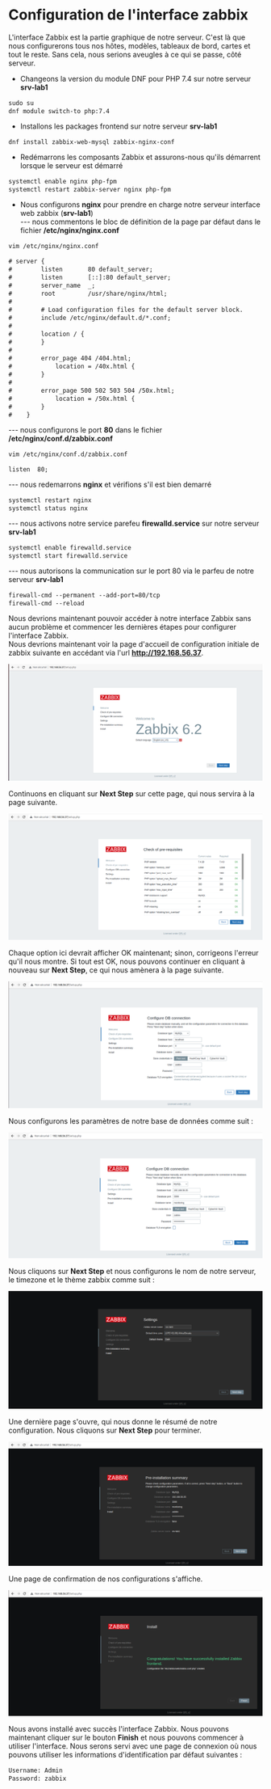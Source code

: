 # Configuration de l'interface zabbix

L'interface Zabbix est la partie graphique de notre serveur. C'est là que nous configurerons tous nos hôtes, modèles, tableaux de bord, cartes et tout le reste. Sans cela, nous serions aveugles à ce qui se passe, côté serveur.

- Changeons la version du module DNF pour PHP 7.4 sur notre serveur **srv-lab1**

```
sudo su
dnf module switch-to php:7.4
```

- Installons les packages frontend sur notre serveur **srv-lab1**

```
dnf install zabbix-web-mysql zabbix-nginx-conf
```

- Redémarrons les composants Zabbix et assurons-nous qu'ils démarrent lorsque le serveur est démarré

```
systemctl enable nginx php-fpm
systemctl restart zabbix-server nginx php-fpm
```

- Nous configurons **nginx** pour prendre en charge notre serveur interface web zabbix (**srv-lab1**) <br>
--- nous commentons le bloc de définition de la page par défaut dans le fichier **/etc/nginx/nginx.conf**

```
vim /etc/nginx/nginx.conf
```

```
# server {
#        listen       80 default_server;
#        listen       [::]:80 default_server;
#        server_name  _;
#        root         /usr/share/nginx/html;
#
#        # Load configuration files for the default server block.
#        include /etc/nginx/default.d/*.conf;
#
#        location / {
#        }
#
#        error_page 404 /404.html;
#            location = /40x.html {
#        }
#
#        error_page 500 502 503 504 /50x.html;
#            location = /50x.html {
#        }
#    }
```

--- nous configurons le port **80** dans le fichier **/etc/nginx/conf.d/zabbix.conf** 

```
vim /etc/nginx/conf.d/zabbix.conf
```

```
listen  80;
```

--- nous redemarrons **nginx** et vérifions s'il est bien demarré

```
systemctl restart nginx
systemctl status nginx
```

--- nous activons notre service parefeu **firewalld.service** sur notre serveur **srv-lab1** 

```
systemctl enable firewalld.service
systemctl start firewalld.service
```

--- nous autorisons la communication sur le port 80 via le parfeu de notre serveur **srv-lab1**

```
firewall-cmd --permanent --add-port=80/tcp
firewall-cmd --reload
```

Nous devrions maintenant pouvoir accéder à notre interface Zabbix sans aucun problème et commencer les dernières étapes pour configurer l'interface Zabbix.<br>
Nous devrions maintenant voir la page d'accueil de configuration initiale de zabbix suivante en accédant via l'url **http://192.168.56.37**.

![interface_web_page_configuration.png](../images/interface_web_page_configuration.png)

Continuons en cliquant sur **Next Step** sur cette page, qui nous servira à la page suivante.

![interface_web_verification_prerequis.png](../images/interface_web_verification_prerequis.png)

Chaque option ici devrait afficher OK maintenant; sinon, corrigeons l'erreur qu'il nous montre. Si tout est OK, nous pouvons continuer en cliquant à nouveau sur **Next Step**, ce qui nous amènera à la page suivante.

![interface_web_configuration.png](../images/interface_web_configuration.png)

Nous configurons les paramètres de notre base de données comme suit :

![interface_web_page_configuration_avec_valeur.png](../images/interface_web_page_configuration_avec_valeur.png)


Nous cliquons sur **Next Step** et nous configurons le nom de notre serveur, le timezone et le thème zabbix comme suit :

![interface_web_page_configuration_finale.png](../images/interface_web_page_configuration_finale.png)

Une dernière page s'ouvre, qui nous donne le résumé de notre configuration. Nous cliquons sur **Next Step** pour terminer.

![interface_web_page_configuration_resume.png](../images/interface_web_page_configuration_resume.png)

Une page de confirmation de nos configurations s'affiche.

![interface_web_page_configuration_statut_final.png](../images/interface_web_page_configuration_statut_final.png)

Nous avons installé avec succès l'interface Zabbix. Nous pouvons maintenant cliquer sur le bouton **Finish** et nous pouvons commencer à utiliser l'interface. Nous serons servi avec une page de connexion où nous pouvons utiliser les informations d'identification par défaut suivantes :

```
Username: Admin
Password: zabbix
```